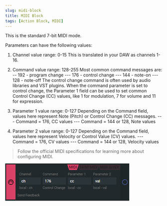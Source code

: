 ```yaml
---
slug: midi-block
title: MIDI Block
tags: [Action Block, MIDI]
---
```


This is the standard 7-bit MIDI mode. 

Parameters can have the following values:
1. Channel 
value range: 0-15 
This is translated in your DAW as channels 1-16.
2. Command 
value range: 128-255 
Most common command messages are: 
-- 192 - program change 
--- 176 - control change 
--- 144 - note-on 
--- 128 - note-off 
The control change command is often used by audio libraries and VST plugins. When the command parameter is set to control change, the Parameter 1 field can be used to set common Control Change (CC) values, like 1 for modulation, 7 for volume and 11 for expression.

3. Parameter 1 
value range: 0-127 
Depending on the Command field, values here represent Note (Pitch) or Control Change (CC) messages. 
--- Command = 176, CC values 
--- Command = 144 or 128, Note values

4. Parameter 2
value range: 0-127 
Depending on the Command field, values here represent Velocity or Control Value (CV) values. 
--- Command = 176, CV values
--- Command = 144 or 128, Velocity values

> Follow the official MIDI specifications for learning more about configuring MIDI. 

![standard 7bit](../../img/midi_action_standard.png)